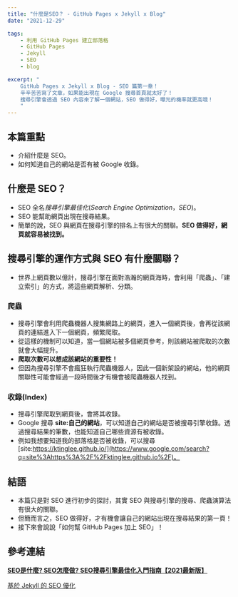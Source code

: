 ```yaml
---
title: "什麼是SEO？ - GitHub Pages x Jekyll x Blog"
date: "2021-12-29"

tags:
    - 利用 GitHub Pages 建立部落格
    - GitHub Pages
    - Jekyll
    - SEO
    - blog

excerpt: "
    GitHub Pages x Jekyll x Blog - SEO 篇第一章！
    辛辛苦苦寫了文章，如果能出現在 Google 搜尋首頁就太好了！
    搜尋引擎會透過 SEO 內容來了解一個網站，SEO 做得好，曝光的機率就更高哦！
    "
---
```


## 本篇重點

- 介紹什麼是 SEO。
- 如何知道自己的網站是否有被 Google 收錄。

## 什麼是 SEO？

- SEO 全名*搜尋引擎最佳化*(*Search Engine Optimization*，*SEO*)。
- SEO 能幫助網頁出現在搜尋結果。
- 簡單的說，SEO 與網頁在搜尋引擎的排名上有很大的關聯。**SEO 做得好，網頁就容易被找到。**

## 搜尋引擎的運作方式與 SEO 有什麼關聯？

- 世界上網頁數以億計，搜尋引擎在面對浩瀚的網頁海時，會利用「爬蟲」、「建立索引」的方式，將這些網頁解析、分類。

### 爬蟲

- 搜尋引擎會利用爬蟲機器人搜集網路上的網頁，進入一個網頁後，會再從該網頁的連結進入下一個網頁，頻繁爬取。
- 從這樣的機制可以知道，當一個網站被多個網頁參考，則該網站被爬取的次數就會大幅提升。
- **爬取次數可以想成該網站的重要性！**
- 但因為搜尋引擎不會瘋狂執行爬蟲機器人，因此一個新架設的網站，他的網頁關聯性可能會經過一段時間後才有機會被爬蟲機器人找到。

### 收錄(Index)

- 搜尋引擎爬取到網頁後，會將其收錄。
- Google 搜尋 **site:自己的網站**，可以知道自己的網站是否被搜尋引擎收錄。透過搜尋結果的筆數，也能知道自己哪些資源有被收錄。
- 例如我想要知道我的部落格是否被收錄，可以搜尋 [site:https://ktinglee.github.io/](https://www.google.com/search?q=site%3Ahttps%3A%2F%2Fktinglee.github.io%2F)。

## 結語

- 本篇只是對 SEO 進行初步的探討，其實 SEO 與搜尋引擎的搜尋、爬蟲演算法有很大的關聯。
- 但簡而言之，SEO 做得好，才有機會讓自己的網站出現在搜尋結果的第一頁！
- 接下來會說說「如何幫 GitHub Pages 加上 SEO」！

## 參考連結

**[SEO是什麼? SEO怎麼做? SEO搜尋引擎最佳化入門指南【2021最新版】](https://awoo.ai/zh-hant/blog/technical-or-content-2/)**

[基於 Jekyll 的 SEO 優化](%E5%88%A9%E7%94%A8%20GitHub%20Pages%20%E5%BB%BA%E7%AB%8B%E9%83%A8%E8%90%BD%E6%A0%BC-%E4%BB%80%E9%BA%BC%E6%98%AFSEO%EF%BC%9F%20db4775a234904d6d9f72a3b20233bff1/%E5%9F%BA%E6%96%BC%20Jekyll%20%E7%9A%84%20SEO%20%E5%84%AA%E5%8C%96%208d0159d4167c435a8feda550a81340db.md)